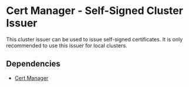 # Cert Manager - Self-Signed Cluster Issuer

This cluster issuer can be used to issue self-signed certificates. It is only recommended to use this issuer for local clusters.

## Dependencies

- [Cert Manager](../../../../../k8s-old/shared/README.md)
